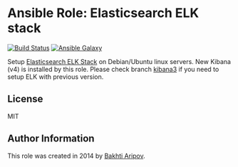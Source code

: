 # Ansible Role: Elasticsearch ELK stack

[![Build Status](https://travis-ci.org/bakhti/ansible-elk.svg?branch=master)](https://travis-ci.org/bakhti/ansible-elk) [![Ansible Galaxy](http://img.shields.io/badge/galaxy-bakhti.elk-660198.svg)](https://galaxy.ansible.com/list#/roles/1243)

Setup [Elasticsearch ELK Stack](http://www.elasticsearch.org/overview/) on Debian/Ubuntu linux servers.
New Kibana (v4) is installed by this role. Please check branch [kibana3](ansible-elk/kibana3) if you need to setup ELK with previous version.

## License

MIT

## Author Information

This role was created in 2014 by [Bakhti Aripov](http://bakhti.github.io/).
